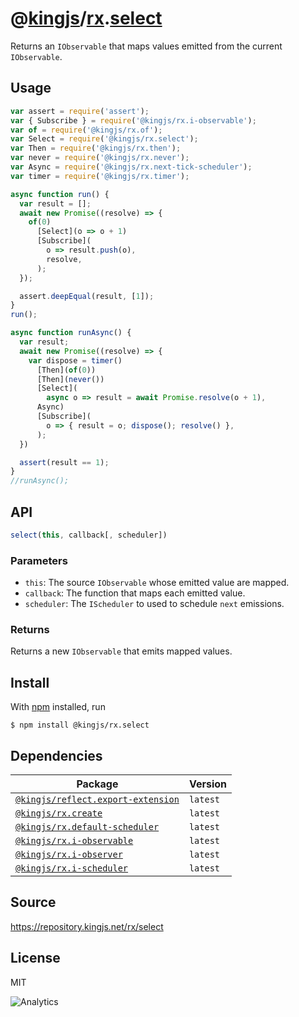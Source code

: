 # @[kingjs][@kingjs]/[rx][ns0].[select][ns1]
Returns an `IObservable` that maps values emitted from the current `IObservable`.
## Usage
```js
var assert = require('assert');
var { Subscribe } = require('@kingjs/rx.i-observable');
var of = require('@kingjs/rx.of');
var Select = require('@kingjs/rx.select');
var Then = require('@kingjs/rx.then');
var never = require('@kingjs/rx.never');
var Async = require('@kingjs/rx.next-tick-scheduler');
var timer = require('@kingjs/rx.timer');

async function run() {
  var result = [];
  await new Promise((resolve) => {
    of(0)
      [Select](o => o + 1)
      [Subscribe](
        o => result.push(o),
        resolve,
      );
  });

  assert.deepEqual(result, [1]);
}
run();

async function runAsync() {
  var result;
  await new Promise((resolve) => {
    var dispose = timer()
      [Then](of(0))
      [Then](never())
      [Select]( 
        async o => result = await Promise.resolve(o + 1), 
      Async)
      [Subscribe](
        o => { result = o; dispose(); resolve() },
      );
  })

  assert(result == 1);
}
//runAsync();
```

## API
```ts
select(this, callback[, scheduler])
```

### Parameters
- `this`: The source `IObservable` whose emitted value are mapped.
- `callback`: The function that maps each emitted value.
- `scheduler`: The `IScheduler` to used to schedule `next` emissions.
### Returns
Returns a new `IObservable` that emits mapped values.


## Install
With [npm](https://npmjs.org/) installed, run
```
$ npm install @kingjs/rx.select
```
## Dependencies
|Package|Version|
|---|---|
|[`@kingjs/reflect.export-extension`](https://www.npmjs.com/package/@kingjs/reflect.export-extension)|`latest`|
|[`@kingjs/rx.create`](https://www.npmjs.com/package/@kingjs/rx.create)|`latest`|
|[`@kingjs/rx.default-scheduler`](https://www.npmjs.com/package/@kingjs/rx.default-scheduler)|`latest`|
|[`@kingjs/rx.i-observable`](https://www.npmjs.com/package/@kingjs/rx.i-observable)|`latest`|
|[`@kingjs/rx.i-observer`](https://www.npmjs.com/package/@kingjs/rx.i-observer)|`latest`|
|[`@kingjs/rx.i-scheduler`](https://www.npmjs.com/package/@kingjs/rx.i-scheduler)|`latest`|
## Source
https://repository.kingjs.net/rx/select
## License
MIT

![Analytics](https://analytics.kingjs.net/rx/select)

[@kingjs]: https://www.npmjs.com/package/kingjs
[ns0]: https://www.npmjs.com/package/@kingjs/rx
[ns1]: https://www.npmjs.com/package/@kingjs/rx.select
